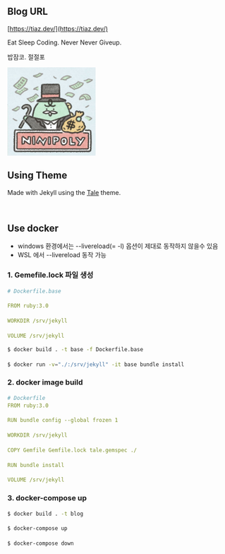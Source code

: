 ## Blog URL

[https://tiaz.dev/](https://tiaz.dev/)

Eat Sleep Coding. Never Never Giveup.

밥잠코. 절절포

<img src="./assets/img/zo.jpg" width="200" height="200"/>

<br/>

## Using Theme
Made with Jekyll using the [Tale](https://github.com/chesterhow/tale) theme.

<br/>

## Use docker

- windows 환경에서는 --livereload(= -l) 옵션이 제대로 동작하지 않을수 있음
- WSL 에서 --livereload 동작 가능

### 1. Gemefile.lock 파일 생성

```yml
# Dockerfile.base

FROM ruby:3.0

WORKDIR /srv/jekyll

VOLUME /srv/jekyll
```

```bash
$ docker build . -t base -f Dockerfile.base

$ docker run -v="./:/srv/jekyll" -it base bundle install
```

### 2. docker image build

```yml
# Dockerfile
FROM ruby:3.0

RUN bundle config --global frozen 1

WORKDIR /srv/jekyll

COPY Gemfile Gemfile.lock tale.gemspec ./

RUN bundle install

VOLUME /srv/jekyll
```

### 3. docker-compose up

```bash
$ docker build . -t blog

$ docker-compose up

$ docker-compose down
```
